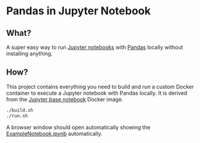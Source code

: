 # Pandas in Jupyter Notebook

## What?

A super easy way to run [Jupyter notebooks](https://jupyter-notebook.readthedocs.io/en/stable/notebook.html) with [Pandas](https://pandas.pydata.org/pandas-docs/stable/index.html) locally without installing anything.

## How?

This project contains everything you need to build and run a custom Docker container to execute a Jupyter notebook with Pandas locally.
It is derived from the [Jupyter base notebook](https://jupyter-docker-stacks.readthedocs.io/en/latest/using/selecting.html#jupyter-base-notebook) Docker image.

```sh
./build.sh
./run.sh
```

A browser window should open automatically showing the [ExampleNotebook.ipynb](/example/ExampleNotebook.ipynb) automatically.
